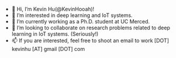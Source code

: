 - 👋 Hi, I’m Kevin Hu(@KevinHooah)!
- 👀 I’m interested in deep learning and IoT systems.
- 🌱 I’m currently working as a Ph.D. student at UC Merced.
- 💞️ I’m looking to collaborate on research problems related to deep learning in IoT systems. (Seriously!)
- 📫 If you are interested, feel free to shoot an email to work [DOT] kevinhu [AT] gmail [DOT] com

<!---
KevinHooah/KevinHooah is a ✨ special ✨ repository because its `README.md` (this file) appears on your GitHub profile.
You can click the Preview link to take a look at your changes.
--->
